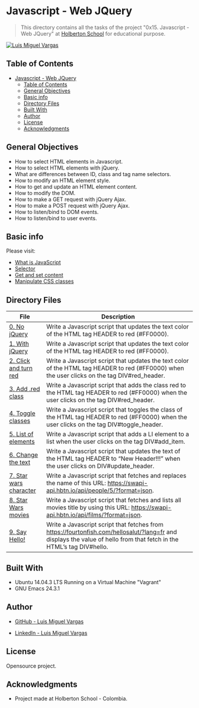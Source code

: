# Javascript - Web JQuery

> This directory contains all the tasks of the project "0x15. Javascript - Web JQuery" at [Holberton School](https://www.holbertonschool.com "Holberton School.") for educational purpose.


[![Luis Miguel Vargas](https://img.shields.io/twitter/url?style=social&url=https%3A%2F%2Ftwitter.com%2Fluismvargasg1)](https://twitter.com/luismvargasg1)

## Table of Contents

- [Javascript - Web JQuery](#javascript---web-jquery)
  - [Table of Contents](#table-of-contents)
  - [General Objectives](#general-objectives)
  - [Basic info](#basic-info)
  - [Directory Files](#directory-files)
  - [Built With](#built-with)
  - [Author](#author)
  - [License](#license)
  - [Acknowledgments](#acknowledgments)

## General Objectives

* How to select HTML elements in Javascript.
* How to select HTML elements with jQuery.
* What are differences between ID, class and tag name selectors.
* How to modify an HTML element style.
* How to get and update an HTML element content.
* How to modify the DOM.
* How to make a GET request with jQuery Ajax.
* How to make a POST request with jQuery Ajax.
* How to listen/bind to DOM events.
* How to listen/bind to user events.


## Basic info

Please visit:
- [What is JavaScript](https://developer.mozilla.org/en-US/docs/Learn/JavaScript/First_steps/What_is_JavaScript)
- [Selector](https://jquery-tutorial.net/selectors/using-elements-ids-and-classes/)
- [Get and set content](https://jquery-tutorial.net/dom-manipulation/getting-and-setting-content/)
- [Manipulate CSS classes](https://jquery-tutorial.net/dom-manipulation/getting-and-setting-css-classes/)

## Directory Files

| **File** | **Description** |
|----------|-----------------|
| [0. No jQuery](./0-script.js) | Write a Javascript script that updates the text color of the HTML tag HEADER to red (#FF0000). |
| [1. With jQuery](./1-script.js) | Write a Javascript script that updates the text color of the HTML tag HEADER to red (#FF0000). |
| [2. Click and turn red](./2-script.js) | Write a Javascript script that updates the text color of the HTML tag HEADER to red (#FF0000) when the user clicks on the tag DIV#red_header. |
| [3. Add .red class](./3-script.js) | Write a Javascript script that adds the class red to the HTML tag HEADER to red (#FF0000) when the user clicks on the tag DIV#red_header. |
| [4. Toggle classes](./4-script.js) | Write a Javascript script that toggles the class of the HTML tag HEADER to red (#FF0000) when the user clicks on the tag DIV#toggle_header. |
| [5. List of elements](./5-script.js) | Write a Javascript script that adds a LI element to a list when the user clicks on the tag DIV#add_item. |
| [6. Change the text](./6-script.js) | Write a Javascript script that updates the text of the HTML tag HEADER to “New Header!!!” when the user clicks on DIV#update_header. |
| [7. Star wars character](./7-script.js) | Write a Javascript script that fetches and replaces the name of this URL: https://swapi-api.hbtn.io/api/people/5/?format=json. |
| [8. Star Wars movies](./8-script.js) | Write a Javascript script that fetches and lists all movies title by using this URL: https://swapi-api.hbtn.io/api/films/?format=json. |
| [9. Say Hello!](./9-script.js) | Write a Javascript script that fetches from https://fourtonfish.com/hellosalut/?lang=fr and displays the value of hello from that fetch in the HTML’s tag DIV#hello. |

## Built With

* Ubuntu 14.04.3 LTS Running on a Virtual Machine "Vagrant"
* GNU Emacs 24.3.1

## Author

* [GitHub - Luis Miguel Vargas](https://github.com/luismvargasg)

* [LinkedIn - Luis Miguel Vargas](https://www.linkedin.com/in/luismvargasg/)

## License

Opensource project.

## Acknowledgments

* Project made at Holberton School - Colombia.
